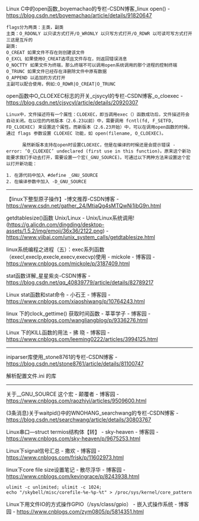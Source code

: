 Linux C中的open函数_boyemachao的专栏-CSDN博客_linux open() - https://blog.csdn.net/boyemachao/article/details/91820647

```
flags分为两类：主类，副类
主类：O_RDONLY 以只读方式打开/O_WRONLY 以只写方式打开/O_RDWR 以可读可写方式打开
三这是互斥的
副类:
O_CREAT 如果文件不存在则创建该文件
O_EXCL 如果使用O_CREAT选项且文件存在，则返回错误消息
O_NOCTTY 如果文件为终端，那么终端不可以调用open系统调用的那个进程的控制终端
O_TRUNC 如果文件已经存在泽删除文件中原有数据
O_APPEND 以追加的方式打开
主副可以配合使用，例如:O_RDWR|O_CREAT|O_TRUNC
```

open函数中O_CLOEXEC标志的开关_cjsycyl的专栏-CSDN博客_o_cloexec - https://blog.csdn.net/cjsycyl/article/details/20920307

```
Linux中，文件描述符有一个属性：CLOEXEC，即当调用exec（）函数成功后，文件描述符会自动关闭。在以往的内核版本（2.6.23以前）中，需要调用 fcntl(fd, F_SETFD, FD_CLOEXEC) 来设置这个属性。而新版本（2.6.23开始）中，可以在调用open函数的时候，通过 flags 参数设置 CLOEXEC 功能，如 open(filename, O_CLOEXEC)。

      虽然新版本支持在open时设置CLOEXEC，但是在编译的时候还是会提示错误 - error: ‘O_CLOEXEC’ undeclared (first use in this function)。原来这个新功能要求我们手动去打开，需要设置一个宏(_GNU_SOURCE)。可通过以下两种方法来设置这个宏以打开新功能：

1. 在源代码中加入 #define _GNU_SOURCE
2. 在编译参数中加入 -D_GNU_SOURCE
```



---

【linux下整型原子操作】-博文推荐-CSDN博客 - https://www.csdn.net/gather_24/MtjaQg4sMTQwNi1ibG9n.html



getdtablesize()函数 Unix/Linux - Unix/Linux系统调用!(https://g.alicdn.com/dingding/desktop-assets/1.5.2/img/emoji/36x36/2122.png) - https://www.yiibai.com/unix_system_calls/getdtablesize.html

linux系统编程之进程（五）：exec系列函数（execl,execlp,execle,execv,execvp)使用 - mickole - 博客园 - https://www.cnblogs.com/mickole/p/3187409.html

stat函数详解_星星紫炎-CSDN博客 - https://blog.csdn.net/qq_40839779/article/details/82789217

Linux stat函数和stat命令 - 小石王 - 博客园 - https://www.cnblogs.com/xiaoshiwang/p/10764243.html

linux 下的clock_gettime() 获取时间函数 - 莘莘学子 - 博客园 - https://www.cnblogs.com/wangliangblog/p/9336276.html

Linux 下的KILL函数的用法 - 拂 晓 - 博客园 - https://www.cnblogs.com/leeming0222/articles/3994125.html

---

iniparser库使用_stone8761的专栏-CSDN博客 - https://blog.csdn.net/stone8761/article/details/81100747

解析配置文件.ini 的库

---

关于__GNU_SOURCE 这个宏 - 颠覆者 - 博客园 - https://www.cnblogs.com/raozhiyi/articles/9509600.html

(3条消息)关于waitpid()中的WNOHANG_searchwang的专栏-CSDN博客 - https://blog.csdn.net/searchwang/article/details/30803767

Linux串口—struct termios结构体【转】 - sky-heaven - 博客园 - https://www.cnblogs.com/sky-heaven/p/9675253.html

Linux下signal信号汇总 - 撒欢 - 博客园 - https://www.cnblogs.com/frisk/p/11602973.html

linux下core file size设置笔记 - 散尽浮华 - 博客园 - https://www.cnblogs.com/kevingrace/p/8243938.html

```
ulimit -c unlimited; ulimit -c 1024; 
echo "/skybell/misc/corefile-%e-%p-%t" > /proc/sys/kernel/core_pattern 
```



Linux下用文件IO的方式操作GPIO（/sys/class/gpio） - 嵌入式操作系统 - 博客园 - https://www.cnblogs.com/zym0805/p/5814351.html